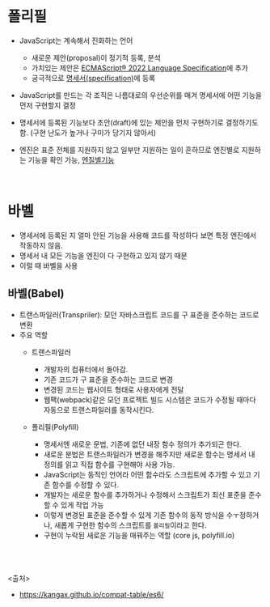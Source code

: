 # 폴리필

- JavaScript는 계속해서 진화하는 언어
  - 새로운 제안(proposal)이 정기적 등록, 분석
  - 가치있는 제안은 [ECMAScript® 2022 Language Specification](https://tc39.github.io/ecma262/)에 추가
  - 궁극적으로 [명세서(specification)](https://www.ecma-international.org/publications-and-standards/standards/ecma-262/)에 등록

- JavaScript를 만드는 각 조직은 나름대로의 우선순위를 매겨 명세서에 어떤 기능을 먼저 구현할지 결정
- 명세서에 등록된 기능보다 초안(draft)에 있는 제안을 먼저 구현하기로 결정하기도 함. (구현 난도가 높거나 구미가 당기지 않아서)
- 엔진은 표준 전체를 지원하지 않고 일부만 지원하는 일이 흔하므로 엔진별로 지원하는 기능을 확인 가능, [엔질별기능](https://kangax.github.io/compat-table/es6/)

<br>

# 바벨

- 명세서에 등록된 지 얼마 안된 기능을 사용해 코드를 작성하다 보면 특정 엔진에서 작동하지 않음.
- 명세서 내 모든 기능을 엔진이 다 구현하고 있지 않기 때문
- 이럴 때 바벨을 사용

## 바벨(Babel)

- 트랜스파일러(Transpriler): 모던 자바스크립트 코드를 구 표준을 준수하는 코드로 변환
- 주요 역할
  - 트랜스파일러
    - 개발자의 컴퓨터에서 돌아감.
    - 기존 코드가 구 표준을 준수하는 코드로 변경
    - 변경된 코드는 웹사이트 형태로 사용자에게 전달
    - 웹팩(webpack)같은 모던 프로젝트 빌드 시스템은 코드가 수정될 때마다 자동으로 트랜스파일러를 동작시킨다.

  - 폴리필(Polyfill)
    - 명세서엔 새로운 문법, 기존에 없던 내장 함수 정의가 추가되곤 한다.
    - 새로운 분법은 트랜스파일러가 변경을 해주지만 새로운 함수는 명세서 내 정의를 읽고 직접 함수를 구현해야 사용 가능.
    - JavaScript는 동적인 언어라 어떤 함수라도 스크립트에 추가할 수 있고 기존 함수를 수정할 수 있다.
    - 개발자는 새로운 함수를 추가하거나 수정해서 스크립트가 최신 표준을 준수 할 수 있게 작업 가능
    - 이렇게 변경된 표준을 준수할 수 있게 기존 함수의 동작 방식을 수ㅜ정하거나, 새롭게 구현한 함수의 스크립트를 `폴리필`이라고 한다.
    - 구현이 누락된 새로운 기능을 매꿔주는 역할 (core js, polyfill.io)

<br><br><br>
<출처>

- <https://kangax.github.io/compat-table/es6/>
